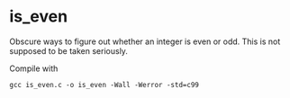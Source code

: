 # is_even
Obscure ways to figure out whether an integer is even or odd.
This is not supposed to be taken seriously.

Compile with
```
gcc is_even.c -o is_even -Wall -Werror -std=c99
```
